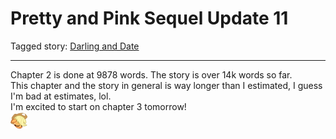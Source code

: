 # Pretty and Pink Sequel Update 11

Tagged story: [Darling and Date](https://www.fimfiction.net/story/539654/darling-and-date)

***

Chapter 2 is done at 9878 words. The story is over 14k words so far.  
This chapter and the story in general is way longer than I estimated, I guess I'm bad at estimates, lol.  
I'm excited to start on chapter 3 tomorrow!  
![:ajsleepy:](../../../ponies/emotes/ajsleepy.png)

